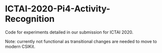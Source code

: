# ICTAI-2020-Pi4-Activity-Recognition
Code for experiments detailed in our submission for ICTAI 2020.

Note: currently not functional as transitional changes are needed to move to modern CSIKit.
